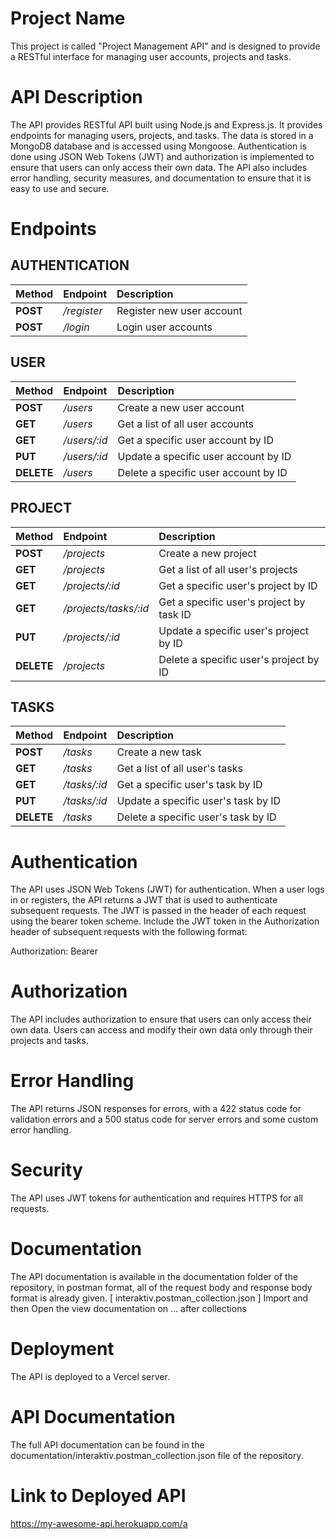 # Project Name
This project is called "Project Management API" and is designed to provide a RESTful interface for managing user accounts, projects and tasks.

# API Description
The API provides RESTful API built using Node.js and Express.js. It provides endpoints for managing users, projects, and tasks. The data is stored in a MongoDB database and is accessed using Mongoose. Authentication is done using JSON Web Tokens (JWT) and authorization is implemented to ensure that users can only access their own data. The API also includes error handling, security measures, and documentation to ensure that it is easy to use and secure.

# Endpoints
## AUTHENTICATION 
| Method    |  Endpoint   | Description               |
|:----------|:------------|:--------------------------|
| **POST**  | _/register_ | Register new user account |
| **POST**  | _/login_    | Login user accounts       |

## USER
| Method      |  Endpoint    | Description                          |
|:------------|:-------------|:-------------------------------------|
| **POST**    | _/users_     | Create a new user account            |
| **GET**     | _/users_     | Get a list of all user accounts      |
| **GET**     | _/users/:id_ | Get a specific user account by ID    |
| **PUT**     | _/users/:id_ | Update a specific user account by ID |
| **DELETE**  | _/users_     | Delete a specific user account by ID |

## PROJECT
| Method      |  Endpoint             | Description                                 |
|:------------|:----------------------|:--------------------------------------------|
| **POST**    | _/projects_           | Create a new project                        |
| **GET**     | _/projects_           | Get a list of all user's projects           |
| **GET**     | _/projects/:id_       | Get a specific user's project by ID         |
| **GET**     | _/projects/tasks/:id_ | Get a specific user's project by task ID    |
| **PUT**     | _/projects/:id_       | Update a specific user's project by ID      |
| **DELETE**  | _/projects_           | Delete a specific user's project by ID      |

## TASKS
| Method      |  Endpoint    | Description                          |
|:------------|:-------------|:-------------------------------------|
| **POST**    | _/tasks_     | Create a new task                    |
| **GET**     | _/tasks_     | Get a list of all user's tasks      |
| **GET**     | _/tasks/:id_ | Get a specific user's task by ID    |
| **PUT**     | _/tasks/:id_ | Update a specific user's task by ID |
| **DELETE**  | _/tasks_     | Delete a specific user's task by ID |

# Authentication
The API uses JSON Web Tokens (JWT) for authentication. When a user logs in or registers, the API returns a JWT that is used to authenticate subsequent requests. The JWT is passed in the header of each request using the bearer token scheme.
Include the JWT token in the Authorization header of subsequent requests with the following format:

Authorization: Bearer <token>

# Authorization
The API includes authorization to ensure that users can only access their own data. Users can access and modify their own data only through their projects and tasks.

# Error Handling
The API returns JSON responses for errors, with a 422 status code for validation errors and a 500 status code for server errors and some custom error handling.

# Security
The API uses JWT tokens for authentication and requires HTTPS for all requests.

# Documentation
The API documentation is available in the documentation folder of the repository, in postman format, all of the request body and response body format is already given. [ interaktiv.postman_collection.json ]
Import and then Open the view documentation on ... after collections

# Deployment
The API is deployed to a Vercel server.

# API Documentation
The full API documentation can be found in the documentation/interaktiv.postman_collection.json file of the repository.

# Link to Deployed API
https://my-awesome-api.herokuapp.com/a